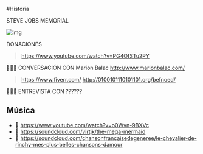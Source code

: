 #Historia

STEVE JOBS MEMORIAL

![img](http://i1.kym-cdn.com/photos/images/newsfeed/000/182/525/sjdead.jpg)

DONACIONES

> https://www.youtube.com/watch?v=PG4OfSTu2PY

👩🏿‍💻 CONVERSACIÓN CON Marion Balac http://www.marionbalac.com/

> https://www.fiverr.com/
> http://0100101110101101.org/befnoed/

👨🏿‍💻 ENTREVISTA CON ??????

## Música

- 🎼 https://www.youtube.com/watch?v=o0Wvn-9BXVc
- 🎼 https://soundcloud.com/virtjk/the-mega-mermaid
- 🎼 https://soundcloud.com/chansonfrancaisedegeneree/le-chevalier-de-rinchy-mes-plus-belles-chansons-damour

